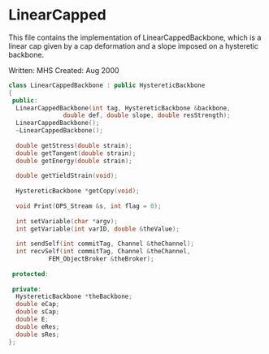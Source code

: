 # LinearCapped

This file contains the implementation of 
LinearCappedBackbone, which is a linear cap given by a
cap deformation and a slope imposed on a hysteretic backbone.

Written: MHS
Created: Aug 2000


```cpp
class LinearCappedBackbone : public HystereticBackbone
{
 public:
  LinearCappedBackbone(int tag, HystereticBackbone &backbone,
		       double def, double slope, double resStrength);
  LinearCappedBackbone();
  ~LinearCappedBackbone();
  
  double getStress(double strain);
  double getTangent(double strain);
  double getEnergy(double strain);
  
  double getYieldStrain(void);
  
  HystereticBackbone *getCopy(void);
  
  void Print(OPS_Stream &s, int flag = 0);
  
  int setVariable(char *argv);
  int getVariable(int varID, double &theValue);
  
  int sendSelf(int commitTag, Channel &theChannel);  
  int recvSelf(int commitTag, Channel &theChannel, 
	       FEM_ObjectBroker &theBroker);    
  
 protected:
  
 private:
  HystereticBackbone *theBackbone;
  double eCap;
  double sCap;
  double E;
  double eRes;
  double sRes;
};
```

